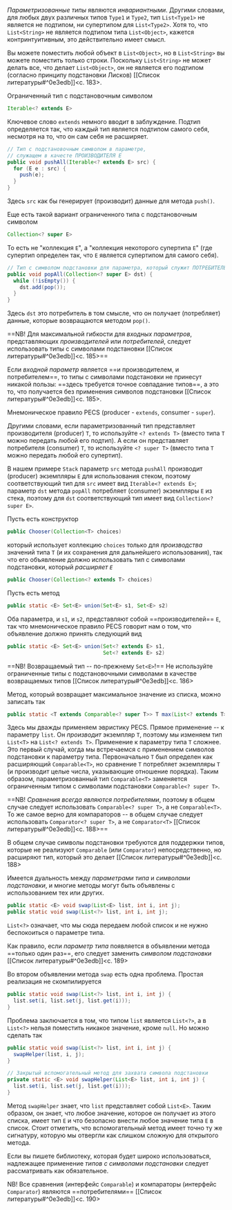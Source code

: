 _Параметризованные типы_ являются _инвариантными_. Другими словами, для любых двух различных типов `Type1` и `Type2`, тип `List<Type1>` не является не подтипом, ни супертипом для `List<Type2>`. Хотя то, что `List<String>` не является подтипом типа `List<Object>`, кажется контринтуитивным, это действительно имеет смысл.

Вы можете поместить любой объект в `List<Object>`, но в `List<String>` вы можете поместить только строки. Поскольку `List<String>` не может делать все, что делает `List<Object>`, он не является его подтипом (согласно принципу подстановки Лисков) [[Список литературы#^0e3edb]]<c. 183>.

Ограниченный тип с подстановочным символом 
```java
Iterable<? extends E>
```
Ключевое слово `extends` немного вводит в заблуждение. Подтип определяется так, что каждый тип является подтипом самого себя, несмотря на то, что он сам себя не расширяет.
```java
// Тип с подстановочным символом в параметре,
// служащем в качесте ПРОИЗВОДИТЕЛЯ E
public void pushAll(Iterable<? extends E> src) {
  for (E e : src) {
    push(e);
  }
}
```
Здесь `src` как бы генерирует (производит) данные для метода `push()`.

Еще есть такой вариант ограниченного типа с подстановочным символом
```java
Collection<? super E>
```

То есть не "коллекция `E`", а "коллекция некоторого супертипа `E`" (где супертип определен так, что `E` является супертипом для самого себя).
```java
// Тип с символом подстановки для параметра, который служит ПОТРЕБИТЕЛЕМ E
public void popAll(Collection<? super E> dst) {
  while (!isEmpty()) {
    dst.add(pop());
  }
}
```
Здесь `dst` это потребитель в том смысле, что он получает (потребляет) данные, которые возвращаются методом `pop()`.

==NB! Для максимальной гибкости для _входных параметров_, представляющих _производителей_ или _потребителей_, следует использовать типы с символами подстановки [[Список литературы#^0e3edb]]<c. 185>==

Если _входной параметр_ является ==и производителем, и потребителем==, то типы с символами подстановки не принесут никакой пользы: ==здесь требуется точное совпадание типов==, а это то, что получается без применения символов подстановки [[Список литературы#^0e3edb]]<c. 185>.

Мнемоническое правило PECS (producer - `extends`, consumer - `super`).

Другими словами, если параметризованный тип представляет производителя (producer) `T`, то используйте `<? extends T>` (вместо типа `T` можно передать любой его подтип). А если он представляет потребителя (consumer) `T`, то используйте `<? super T>` (вместо типа `T` можно передать любой его супертип).

В нашем примере `Stack` параметр `src` метода `pushAll` производит (producer) экземпляры `E` для использования стеком, поэтому соответствующий тип для `src` имеет вид `Iterable<? extends E>`; параметр `dst` метода `popAll` потребляет (consumer) экземпляры `E` из стека, поэтому для `dst` соответствующий тип имеет вид `Collection<? super E>`. 

Пусть есть конструктор
```java
public Chooser(Collection<T> choices)
```
который использует коллекцию `choices` только для _производства_ значений типа `T` (и их сохранения для дальнейшего использования), так что его объявление должно использовать тип с символами подстановки, который _расширяет `E`_
```java
public Chooser(Collection<? extends T> choices)
```

Пусть есть метод
```java
public static <E> Set<E> union(Set<E> s1, Set<E> s2)
```

Оба параметра, и `s1`, и `s2`, представляют собой ==производителей== `E`, так что мнемоническое правило PECS говорит нам о том, что объявление должно принять следующий вид
```java
public static <E> Set<E> union(Set<? extends E> s1,
                               Set<? extends E> s2)
```
==NB! Возвращаемый тип -- по-прежнему `Set<E>`!== Не используйте ограниченные типы с подстановочными символами в качестве возвращаемых типов [[Список литературы#^0e3edb]]<c. 186>

Метод, который возвращает максимальное значение из списка, можно записать так
```java
public static <T extends Comparable<? super T>> T max(List<? extends T> list)
```

Здесь мы дважды применяем эвристику PECS. Прямое применение -- к параметру `list`. Он _производит_ экземпляр `T`, поэтому мы изменяем тип `List<T>` на `List<? extends T>`. Применение к параметру типа `T` сложнее. Это первый случай, когда мы встречаемся с применением символов подстановки к параметру типа. Первоначально `T` был определен как расширяющий `Comparable<T>`, но сравнение `T` потребляет экземпляры `T` (и производит целые числа, указывающие отношение порядка). Таким образом, параметризованный тип `Comparable<T>` заменяется ограниченным типом с символами подстановки `Comparable<? super T>`.

==NB! _Сравнения всегда являются потребителями_, поэтому в общем случае следует использовать `Comparable<? super T>`, а не `Comparable<T>`. То же самое верно для компараторов -- в общем случае следует использовать `Comparator<? super T>`, а не `Comparator<T>` [[Список литературы#^0e3edb]]<c. 188>==

В общем случае символы подстановки требуются для поддержки типов, которые не реализуют `Comparable` (или `Comparator`) непосредственно, но расширяют тип, который это делает [[Список литературы#^0e3edb]]<c. 188>

Имеется дуальность между _параметрами типа_ и _символами подстановки_, и многие методы могут быть объявлены с использованием тех или других. 
```java
public static <E> void swap(List<E> list, int i, int j);
public static void swap(List<?> list, int i, int j);
```

`List<?>` означает, что мы сюда передаем любой список и не нужно беспокоиться о параметре типа. 

Как правило, если _параметр типа_ появляется в объявлении метода ==только один раз==, его следует заменить _символом подстановки_ [[Список литературы#^0e3edb]]<c. 189>

Во втором объявлении метода `swap` есть одна проблема. Простая реализация не скомпилируется
```java
public static void swap(List<?> list, int i, int j) {
  list.set(i, list.set(j, list.get(i)));
}
```
Проблема заключается в том, что типом `list` является `List<?>`, а в `List<?>` нельзя поместить никакое значение, кроме `null`. Но можно сделать так
```java
public static void swap(List<?> list, int i, int j) {
  swapHelper(list, i, j);
}

// Закрытый вспомогательный метод для захвата символа подстановки
private static <E> void swapHelper(List<E> list, int i, int j) {
  list.set(i, list.set(j, list.get(i)));
}
```

Метод `swapHelper` знает, что `list` представляет собой `List<E>`. Таким образом, он знает, что любое значение, которое он получает из этого списка, имеет тип `E` и что безопасно внести любое значение типа `E` в список. Стоит отметить, что вспомогательный метод имеет точно ту же сигнатуру, которую мы отвергли как слишком сложную для открытого метода.

Если вы пишете библиотеку, которая будет широко использоваться, надлежащее применение _типов с символами подстановки_ следует рассматривать как обязательное. 

NB! Все сравнения (интерфейс `Comparable`) и компараторы (интерфейс `Comparator`) являются ==потребителями== [[Список литературы#^0e3edb]]<c. 190>

